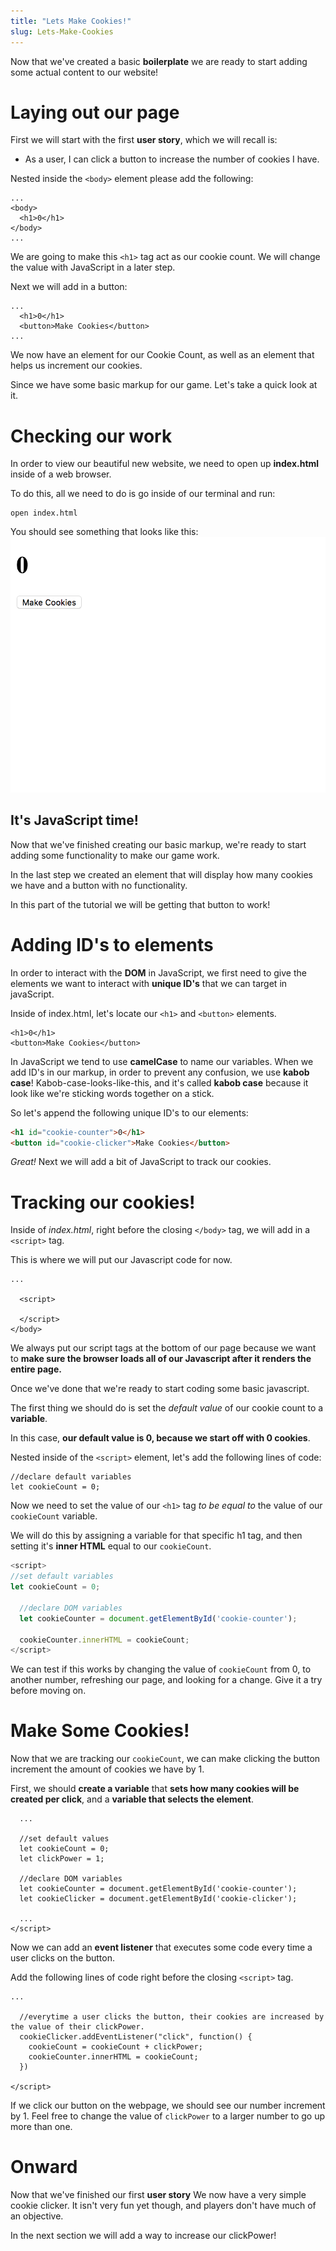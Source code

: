 ```yaml
---
title: "Lets Make Cookies!"
slug: Lets-Make-Cookies
---
```

Now that we've created a basic **boilerplate** we are ready to start adding some actual content to our website!

# Laying out our page

First we will start with the first **user story**, which we will recall is:

- As a user, I can click a button to increase the number of cookies I have.

Nested inside the ```<body>``` element please add the following:

```
...
<body>
  <h1>0</h1>
</body>
...
```
We are going to make this ```<h1>``` tag act as our cookie count. We will change the value with JavaScript in a later step.

Next we will add in a button:
```
...
  <h1>0</h1>
  <button>Make Cookies</button>
...
```
We now have an element for our Cookie Count, as well as an element that helps us increment our cookies.

Since we have some basic markup for our game. Let's take a quick look at it.

# Checking our work

In order to view our beautiful new website, we need to open up **index.html** inside of a web browser.

To do this, all we need to do is go inside of our terminal and run:

```
open index.html
```

You should see something that looks like this:
![Basic Markup](./assets/first-look.png "Basic Markup")


## It's JavaScript time!

Now that we've finished creating our basic markup, we're ready to start adding some functionality to make our game work.

In the last step we created an element that will display how many cookies we have and a button with no functionality.

In this part of the tutorial we will be getting that button to work!

# Adding ID's to elements

In order to interact with the **DOM** in JavaScript, we first need to give the elements we want to interact with **unique ID's** that we can target in javaScript.

Inside of index.html, let's locate our ```<h1>``` and ```<button>``` elements.

```
<h1>0</h1>
<button>Make Cookies</button>
```

In JavaScript we tend to use **camelCase** to name our variables. When we add ID's in our markup, in order to prevent any confusion, we use **kabob case**! Kabob-case-looks-like-this, and it's called **kabob case** because it look like we're sticking words together on a stick.

So let's append the following unique ID's to our elements:

```html
<h1 id="cookie-counter">0</h1>
<button id="cookie-clicker">Make Cookies</button>
```

*Great!* Next we will add a bit of JavaScript to track our cookies.

# Tracking our cookies!

Inside of *index.html*, right before the closing ```</body>``` tag, we will add in a ```<script>``` tag.

This is where we will put our Javascript code for now.

```
...

  <script>

  </script>
</body>
```

We always put our script tags at the bottom of our page because we want to **make sure the browser loads all of our Javascript after it renders the entire page.**

Once we've done that we're ready to start coding some basic javascript.

The first thing we should do is set the *default value* of our cookie count to a **variable**.

In this case, **our default value is 0, because we start off with 0 cookies**.

Nested inside of the ```<script>``` element, let's add the following lines of code:

```
//declare default variables
let cookieCount = 0;
```

Now we need to set the value of our ```<h1>``` tag *to be equal to* the value of our ```cookieCount``` variable.

We will do this by assigning a variable for that specific h1 tag, and then setting it's **inner HTML** equal to our ```cookieCount```.

```js
<script>
//set default variables
let cookieCount = 0;

  //declare DOM variables
  let cookieCounter = document.getElementById('cookie-counter');

  cookieCounter.innerHTML = cookieCount;
</script>

```

We can test if this works by changing the value of ```cookieCount``` from 0, to another number, refreshing our page, and looking for a change. Give it a try before moving on.

# Make Some Cookies!

Now that we are tracking our ```cookieCount```, we can make clicking the button increment the amount of cookies we have by 1.

First, we should **create a variable** that **sets how many cookies will be created per click**, and a **variable that selects the element**.

```
  ...

  //set default values
  let cookieCount = 0;
  let clickPower = 1;

  //declare DOM variables
  let cookieCounter = document.getElementById('cookie-counter');
  let cookieClicker = document.getElementById('cookie-clicker');

  ...
</script>

```

Now we can add an **event listener** that executes some code every time a user clicks on the button.

Add the following lines of code right before the closing ```<script>``` tag.

```
...

  //everytime a user clicks the button, their cookies are increased by the value of their clickPower.
  cookieClicker.addEventListener("click", function() {
    cookieCount = cookieCount + clickPower;
    cookieCounter.innerHTML = cookieCount;
  })

</script>
```

If we click our button on the webpage, we should see our number increment by 1. Feel free to change the value of ```clickPower``` to a larger number to go up more than one.

# Onward

Now that we've finished our first **user story** We now have a very simple cookie clicker. It isn't very fun yet though, and players don't have much of an objective.

In the next section we will add a way to increase our clickPower!
